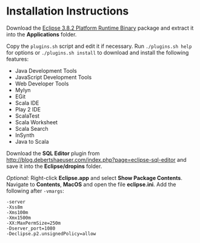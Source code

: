 Installation Instructions
=========================

Download the [Eclipse 3.8.2 Platform Runtime Binary](http://archive.eclipse.org/eclipse/downloads/drops/R-3.8.2-201301310800/#PlatformRuntime) package and extract it into the **Applications** folder.

Copy the `plugins.sh` script and edit it if necessary. Run `./plugins.sh help` for options or `./plugins.sh install` to download and install the following features:

* Java Development Tools
* JavaScript Development Tools
* Web Developer Tools
* Mylyn
* EGit
* Scala IDE
* Play 2 IDE
* ScalaTest
* Scala Worksheet
* Scala Search
* InSynth
* Java to Scala

Download the **SQL Editor** plugin from http://blog.debertshaeuser.com/index.php?page=eclipse-sql-editor and save it into the **Eclipse/dropins** folder.

*Optional:* Right-click **Eclipse.app** and select **Show Package Contents**. Navigate to **Contents**, **MacOS** and open the file **eclipse.ini**. Add the following after `-vmargs`:

```
-server
-Xss8m
-Xms100m
-Xmx1500m
-XX:MaxPermSize=250m
-Dserver_port=1080
-Declipse.p2.unsignedPolicy=allow
```
